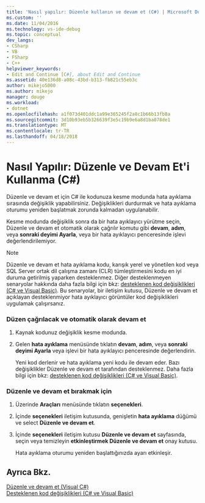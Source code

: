 ```yaml
---
title: 'Nasıl yapılır: Düzenle kullanın ve devam et (C#) | Microsoft Docs'
ms.custom: ''
ms.date: 11/04/2016
ms.technology: vs-ide-debug
ms.topic: conceptual
dev_langs:
- CSharp
- VB
- FSharp
- C++
helpviewer_keywords:
- Edit and Continue [C#], about Edit and Continue
ms.assetid: 40e136d8-a08c-43bd-b313-fb821c55eb3c
author: mikejo5000
ms.author: mikejo
manager: douge
ms.workload:
- dotnet
ms.openlocfilehash: a1f073d401ddc1a99e365245f2a8c1b66b13fb8a
ms.sourcegitcommit: 3d10b93eb5b326639f3e5c19b9e6a8d1ba078de1
ms.translationtype: MT
ms.contentlocale: tr-TR
ms.lasthandoff: 04/18/2018
---
```

# <a name="how-to-use-edit-and-continue-c"></a>Nasıl Yapılır: Düzenle ve Devam Et'i Kullanma (C#)
Düzenle ve devam et için C# ile kodunuza kesme modunda hata ayıklama sırasında değişiklik yapabilirsiniz. Değişiklikleri durdurmak ve hata ayıklama oturumu yeniden başlatmak zorunda kalmadan uygulanabilir.  
  
 Kesme modunda değişiklik sonra da bir hata ayıklayıcı yürütme seçin, Düzenle ve devam et otomatik olarak çağrılır komutu gibi **devam**, **adım**, veya **sonraki deyimi Ayarla**, veya bir hata ayıklayıcı penceresinde işlevi değerlendirilemiyor.  
  
> [!NOTE]
>  Düzenle ve devam et hata ayıklama kodu, karışık yerel ve yönetilen kod veya SQL Server ortak dil çalışma zamanı (CLR) tümleştirmesini kodu en iyi duruma getirilmiş yaparken desteklenmez. Diğer desteklenmeyen senaryolar hakkında daha fazla bilgi için bkz: [desteklenen kod değişiklikleri (C# ve Visual Basic)](../debugger/supported-code-changes-csharp.md). Bu senaryolar, bir iletişim kutusu, Düzenle ve devam et açıklayan desteklenmiyor hata ayıklayıcı görüntüler kod değişiklikleri uygulamak çalışırsanız.  
  
### <a name="to-invoke-edit-and-continue-automatically"></a>Düzen çağrılacak ve otomatik olarak devam et  
  
1.  Kaynak kodunuz değişiklik kesme modunda.  
  
2.  Gelen **hata ayıklama** menüsünde tıklatın **devam**, **adım**, veya **sonraki deyimi Ayarla** veya işlevi bir hata ayıklayıcı penceresinde değerlendirin.  
  
     Yeni kod derlenir ve hata ayıklama yeni kodu ile devam eder. Bazı değişiklikler Düzenle ve devam et tarafından desteklenmez. Daha fazla bilgi için bkz: [desteklenen kod değişiklikleri (C# ve Visual Basic)](../debugger/supported-code-changes-csharp.md).  
  
### <a name="to-enabledisable-edit-and-continue"></a>Düzenle ve devam et bırakmak için  
  
1.  Üzerinde **Araçları** menüsünde tıklatın **seçenekleri**.  
  
2.  İçinde **seçenekleri** iletişim kutusunda, genişletin **hata ayıklama** düğümü ve select **Düzenle ve devam et**.  
  
3.  İçinde **seçenekleri** iletişim kutusu **Düzenle ve devam et** sayfasında, seçin veya temizleyin **etkinleştirmek Düzenle ve devam et** onay kutusu.  
  
     Hata ayıklama oturumu yeniden başlattığınızda ayarı etkinleşir.  
  
## <a name="see-also"></a>Ayrıca Bkz.  
 [Düzenle ve devam et (Visual C#)](../debugger/edit-and-continue-visual-csharp.md)   
 [Desteklenen kod değişiklikleri (C# ve Visual Basic)](../debugger/supported-code-changes-csharp.md)   